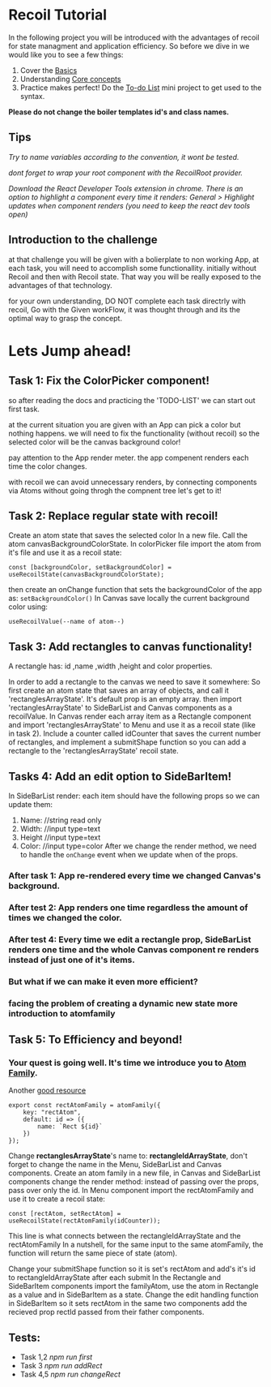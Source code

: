 # Recoil Tutorial

In the following project you will be introduced with the advantages of recoil for state managment and application efficiency.
So before we dive in we would like you to see a few things:

1. Cover the [Basics](https://www.youtube.com/watch?v=_ISAA_Jt9kI&feature=emb_title&ab_channel=ReactEurope)
2. Understanding [Core concepts](https://recoiljs.org/docs/introduction/core-concepts)
3. Practice makes perfect! Do the [To-do List](https://recoiljs.org/docs/basic-tutorial/intro) mini project to get used to the syntax.

**Please do not change the boiler templates id's and class names.**

## Tips

_Try to name variables according to the convention, it wont be tested._

_dont forget to wrap your root component with the RecoilRoot provider._

_Download the React Developer Tools extension in chrome. There is an option to highlight a component every time it renders: General > Highlight updates when component renders (you need to keep the react dev tools open)_

## Introduction to the challenge

at that challenge you will be given with a bolierplate to non working App, at each task, you will need to accomplish some functionallity. initially without Recoil and then with Recoil state.
That way you will be really exposed to the advantages of that technology.

for your own understanding, DO NOT complete each task directrly with recoil, Go with the Given workFlow, it was thought through and its the optimal way to grasp the concept.

# Lets Jump ahead!

## Task 1: Fix the ColorPicker component!

so after reading the docs and practicing the 'TODO-LIST' we can start out first task.

at the current situation you are given with an App can pick a color but nothing happens. we will need to fix the functionality (without recoil) so the selected color will be the canvas background color!

pay attention to the App render meter.
the app compenent renders each time the color changes.

with recoil we can avoid unnecessary renders, by connecting components via Atoms without going throgh the compnent tree let's get to it!

## Task 2: Replace regular state with recoil!

Create an atom state that saves the selected color In a new file. Call the atom canvasBackgroundColorState.
In colorPicker file import the atom from it's file and use it as a recoil state:

```
const [backgroundColor, setBackgroundColor] = useRecoilState(canvasBackgroundColorState);
```

then create an onChange function that sets the backgroundColor of the app as: `setBackgroundColor()`
In Canvas save locally the current background color using:

```
useRecoilValue(--name of atom--)
```

## Task 3: Add rectangles to canvas functionality!

A rectangle has: id ,name ,width ,height and color properties.

In order to add a rectangle to the canvas we need to save it somewhere:
So first create an atom state that saves an array of objects, and call it 'rectanglesArrayState'. It's default prop is an empty array. then
import 'rectanglesArrayState' to SideBarList and Canvas components as a recoilValue.
In Canvas render each array item as a Rectangle component and import 'rectanglesArrayState' to Menu and use it as a recoil state (like in task 2).
Include a counter called idCounter that saves the current number of rectangles, and implement a submitShape function so you can add a rectangle to the 'rectanglesArrayState' recoil state.

## Tasks 4: Add an edit option to SideBarItem!

In SideBarList render: each item should have the following props so we can update them:

1. Name: //string read only
2. Width: //input type=text
3. Height //input type=text
4. Color: //input type=color
   After we change the render method, we need to handle the `onChange` event when we update when of the props.

### After task 1: App re-rendered every time we changed Canvas's background.

### After test 2: App renders one time regardless the amount of times we changed the color.

### After test 4: Every time we edit a rectangle prop, SideBarList renders one time and the whole Canvas component re renders instead of just one of it's items.

### But what if we can make it **even more** efficient?

### facing the problem of creating a dynamic new state more introduction to atomfamily

## Task 5: To Efficiency and beyond!

### Your quest is going well. It's time we introduce you to [**Atom Family**](https://recoiljs.org/docs/api-reference/utils/atomFamily/).

Another [good resource](https://www.youtube.com/watch?v=9JVE8OGRSlA)

```
export const rectAtomFamily = atomFamily({
	key: "rectAtom",
	default: id => ({
		name: `Rect ${id}`
	})
});
```

Change **rectanglesArrayState**'s name to: **rectangleIdArrayState**, don't forget to change the name in the Menu, SideBarList and Canvas components.
Create an atom family in a new file, in Canvas and SideBarList components change the render method: instead of passing over the props, pass over only the id.
In Menu component import the rectAtomFamily and use it to create a recoil state:

```
const [rectAtom, setRectAtom] = useRecoilState(rectAtomFamily(idCounter));
```

This line is what connects between the rectangleIdArrayState and the rectAtomFamily In a nutshell, for the same input to the same atomFamily, the function will return the same piece of state (atom).

Change your submitShape function so it is set's rectAtom and add's it's id to rectangleIdArrayState after each submit
In the Rectangle and SideBarItem components import the familyAtom, use the atom in Rectangle as a value and in SideBarItem as a state.
Change the edit handling function in SideBarItem so it sets rectAtom in the same two components add the recieved prop rectId passed from their father components.

## Tests:

- Task 1,2 _npm run first_
- Task 3 _npm run addRect_
- Task 4,5 _npm run changeRect_
